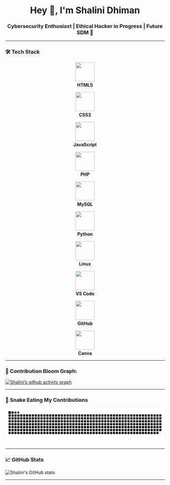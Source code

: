 <h1 align="center">Hey 👋, I'm Shalini Dhiman</h1>
<h3 align="center">Cybersecurity Enthusiast | Ethical Hacker in Progress | Future SDM 🚀</h3>

---

### 🛠️ Tech Stack
<p align="center"> <img src="https://cdn.jsdelivr.net/gh/devicons/devicon/icons/html5/html5-original.svg" width="60" height="60"/> <br><b>HTML5</b> </p> <p align="center"> <img src="https://cdn.jsdelivr.net/gh/devicons/devicon/icons/css3/css3-original.svg" width="60" height="60"/> <br><b>CSS3</b> </p> <p align="center"> <img src="https://cdn.jsdelivr.net/gh/devicons/devicon/icons/javascript/javascript-original.svg" width="60" height="60"/> <br><b>JavaScript</b> </p> <p align="center"> <img src="https://cdn.jsdelivr.net/gh/devicons/devicon/icons/php/php-original.svg" width="60" height="60"/> <br><b>PHP</b> </p> <p align="center"> <img src="https://cdn.jsdelivr.net/gh/devicons/devicon/icons/mysql/mysql-original.svg" width="60" height="60"/> <br><b>MySQL</b> </p> <p align="center"> <img src="https://cdn.jsdelivr.net/gh/devicons/devicon/icons/python/python-original.svg" width="60" height="60"/> <br><b>Python</b> </p> <p align="center"> <img src="https://cdn.jsdelivr.net/gh/devicons/devicon/icons/linux/linux-original.svg" width="60" height="60"/> <br><b>Linux</b> </p> <p align="center"> <img src="https://cdn.jsdelivr.net/gh/devicons/devicon/icons/vscode/vscode-original.svg" width="60" height="60"/> <br><b>VS Code</b> </p> <p align="center"> <img src="https://cdn.jsdelivr.net/gh/devicons/devicon/icons/github/github-original.svg" width="60" height="60"/> <br><b>GitHub</b> </p> <p align="center"> <img src="https://cdn-icons-png.flaticon.com/512/5968/5968520.png" width="60" height="60"/> <br><b>Canva</b> </p>

---


### 🌼 Contribution Bloom Graph:
[![Shalini’s github activity graph](https://github-readme-activity-graph.vercel.app/graph?username=shahi0121&theme=tokyo-night&area=true&hide_border=true)](https://github.com/ashutosh00710/github-readme-activity-graph)

---

### 🐍 Snake Eating My Contributions

![snake gif](https://raw.githubusercontent.com/Platane/snk/output/github-contribution-grid-snake.svg)

---

### 📈 GitHub Stats

![Shalini's GitHub stats](https://github-readme-stats.vercel.app/api?username=shahi0121&show_icons=true&theme=tokyonight)

---
